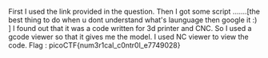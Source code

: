 First I used the link provided in the question.
Then I got some script .......[the best thing to do when u dont understand what's launguage then google it :) ]
I found out that it was a code written for 3d printer and CNC.
So I used a gcode viewer so that it gives me the model.
I used NC viewer to view the code. 
Flag : picoCTF{num3r1cal_c0ntr0l_e7749028}
